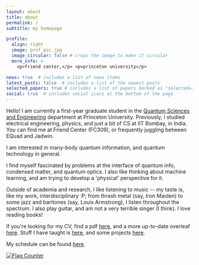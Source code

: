 ```yaml
---
layout: about
title: about
permalink: /
subtitle: my homepage

profile:
  align: right
  image: prof_pic.jpg
  image_circular: false # crops the image to make it circular
  more_info: >
    <p>friend center,</p> <p>princeton university</p>

news: true  # includes a list of news items
latest_posts: false  # includes a list of the newest posts
selected_papers: true # includes a list of papers marked as "selected={true}"
social: true  # includes social icons at the bottom of the page
---
```



Hello! I am currently a first-year graduate student in the [Quantum Sciences and Engineering](https://quantum.princeton.edu/) department at Princeton University. Previously, I studied electrical engineering, physics, and just a bit of CS at IIT Bombay, in India. You can find me at Friend Center (FC309), or frequently juggling between EQuad and Jadwin.


I am interested in many-body quantum information, and quantum technology in general.

I find myself fascinated by problems at the interface of quantum info, condensed matter, and quantum optics. I also like thinking about machine learning, and am trying to develop a 'physical' perspective for it.


Outside of academia and research, I like listening to music -- my taste is, like my work, interdisciplinary :P; from thrash metal (say, Iron Maiden) to some jazz and baritones (say, Louis Armstrong), I listen throughout the spectrum. I also play guitar, and am not a very terrible singer (I think). I love reading books!



If you're looking for my CV, find a pdf [here](https://siddhant-midha.github.io/cv/), and a more up-to-date overleaf [here](https://www.overleaf.com/read/fprrbwkfrbcj#7b5c64). Stuff I have taught is [here](https://siddhant-midha.github.io/teaching/), and some projects [here](https://siddhant-midha.github.io/projects/). 


My schedule can be found [here](https://calendar.google.com/calendar/u/0?cid=c2lkZGhhbnRtLmlpdGJAZ21haWwuY29t&cid=c203NDU2QHByaW5jZXRvbi5lZHU).


<a href="https://info.flagcounter.com/UvsF"><img src="https://s11.flagcounter.com/count2/UvsF/bg_FFFFFF/txt_000000/border_CCCCCC/columns_2/maxflags_10/viewers_0/labels_0/pageviews_0/flags_0/percent_0/" alt="Flag Counter" border="0"></a>
